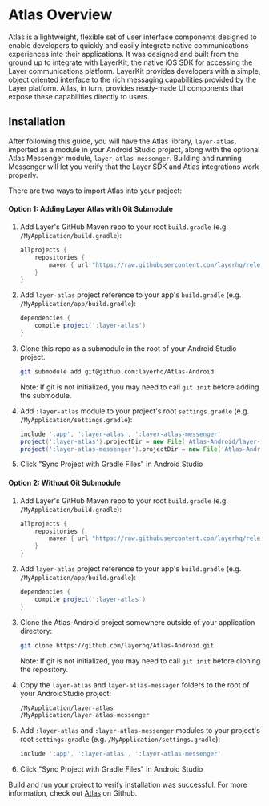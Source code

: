 # Atlas Overview
Atlas is a lightweight, flexible set of user interface components designed to enable developers to quickly and easily integrate native communications experiences into their applications. It was designed and built from the ground up to integrate with LayerKit, the native iOS SDK for accessing the Layer communications platform. LayerKit provides developers with a simple, object oriented interface to the rich messaging capabilities provided by the Layer platform. Atlas, in turn, provides ready-made UI components that expose these capabilities directly to users.

## Installation

After following this guide, you will have the Atlas library, `layer-atlas`, imported as a module in your Android Studio project, along with the optional Atlas Messenger module, `layer-atlas-messenger`. Building and running Messenger will let you verify that the Layer SDK and Atlas integrations work properly.

There are two ways to import Atlas into your project:

#### Option 1: Adding Layer Atlas with Git Submodule
1. Add Layer's GitHub Maven repo to your root `build.gradle` (e.g. `/MyApplication/build.gradle`):

    ``` groovy
    allprojects {
        repositories {
            maven { url "https://raw.githubusercontent.com/layerhq/releases-android/master/releases/" }
        }
    }
    ```

2. Add `layer-atlas` project reference to your app's `build.gradle` (e.g. `/MyApplication/app/build.gradle`):

    ``` groovy
    dependencies {
        compile project(':layer-atlas')
    }
    ```

3. Clone this repo as a submodule in the root of your Android Studio project.

    ``` sh
    git submodule add git@github.com:layerhq/Atlas-Android
    ```

    Note: If git is not initialized, you may need to call `git init` before adding the submodule.

4. Add `:layer-atlas` module to your project's root `settings.gradle` (e.g. `/MyApplication/settings.gradle`):

    ``` groovy
    include ':app', ':layer-atlas', ':layer-atlas-messenger'
    project(':layer-atlas').projectDir = new File('Atlas-Android/layer-atlas')
    project(':layer-atlas-messenger').projectDir = new File('Atlas-Android/layer-atlas-messenger')
    ```

5. Click "Sync Project with Gradle Files" in Android Studio

#### Option 2: Without Git Submodule
1. Add Layer's GitHub Maven repo to your root `build.gradle` (e.g. `/MyApplication/build.gradle`):

    ``` groovy
    allprojects {
        repositories {
            maven { url "https://raw.githubusercontent.com/layerhq/releases-android/master/releases/" }
        }
    }
    ```

2. Add `layer-atlas` project reference to your app's `build.gradle` (e.g. `/MyApplication/app/build.gradle`):

    ``` groovy
    dependencies {
        compile project(':layer-atlas')
    }
    ```

3. Clone the Atlas-Android project somewhere outside of your application directory:

    ``` sh
    git clone https://github.com/layerhq/Atlas-Android.git
    ```
    Note: If git is not initialized, you may need to call `git init` before cloning the repository.

4. Copy the `layer-atlas` and `layer-atlas-messager` folders to the root of your AndroidStudio project:

    ``` sh
    /MyApplication/layer-atlas
    /MyApplication/layer-atlas-messenger
    ```

5. Add `:layer-atlas` and `:layer-atlas-messenger` modules to your project's root `settings.gradle` (e.g. `/MyApplication/settings.gradle`):

    ``` groovy
    include ':app', ':layer-atlas', ':layer-atlas-messenger'
    ```

6. Click "Sync Project with Gradle Files" in Android Studio

Build and run your project to verify installation was successful.
For more information, check out [Atlas](https://github.com/layerhq/Atlas-Android) on Github.